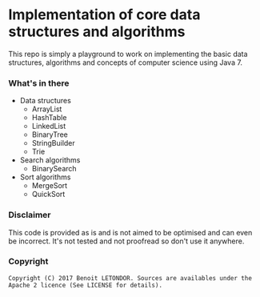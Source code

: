 # Implementation of core data structures and algorithms

This repo is simply a playground to work on implementing the basic data structures, algorithms and concepts of computer science using Java 7.

### What's in there

- Data structures
    - ArrayList
    - HashTable
    - LinkedList
    - BinaryTree
    - StringBuilder
    - Trie
- Search algorithms
    - BinarySearch
- Sort algorithms
    - MergeSort
    - QuickSort

### Disclaimer

This code is provided as is and is not aimed to be optimised and can even be incorrect. 
It's not tested and not proofread so don't use it anywhere.

### Copyright

    Copyright (C) 2017 Benoit LETONDOR. Sources are availables under the Apache 2 licence (See LICENSE for details).
